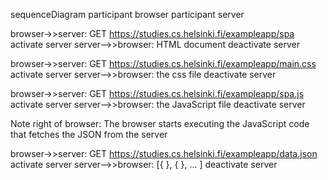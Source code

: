 sequenceDiagram
  participant browser
  participant server

  browser->>server: GET https://studies.cs.helsinki.fi/exampleapp/spa
  activate server
  server-->>browser: HTML document
  deactivate server

  browser->>server: GET https://studies.cs.helsinki.fi/exampleapp/main.css
  activate server
  server-->>browser: the css file
  deactivate server

  browser->>server: GET https://studies.cs.helsinki.fi/exampleapp/spa.js
  activate server
  server-->>browser: the JavaScript file
  deactivate server

  Note right of browser: The browser starts executing the JavaScript code that fetches the JSON from the server

  browser->>server: GET https://studies.cs.helsinki.fi/exampleapp/data.json
  activate server
  server-->>browser: [{ }, { }, ... ]
  deactivate server
